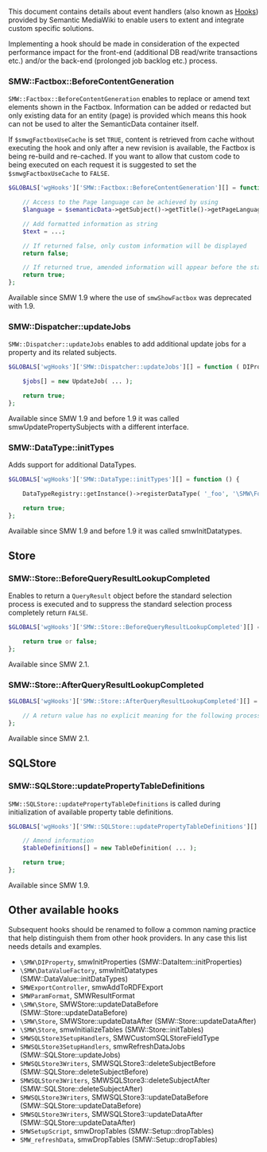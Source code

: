 This document contains details about event handlers (also known as [Hooks][hooks]) provided by Semantic MediaWiki to enable users to extent and integrate custom specific solutions.

Implementing a hook should be made in consideration of the expected performance impact for the front-end (additional DB read/write transactions etc.) and/or the back-end (prolonged job backlog etc.) process.

### SMW::Factbox::BeforeContentGeneration
`SMW::Factbox::BeforeContentGeneration` enables to replace or amend text elements shown in the Factbox. Information can be added or redacted but only existing data for an entity (page) is provided which means this hook can not be used to alter the SemanticData container itself.

If `$smwgFactboxUseCache` is set `TRUE`, content is retrieved from cache without executing the hook and only after a new revision is available, the Factbox is being re-build and re-cached. If you want to allow that custom code to being executed on each request it is suggested to set the `$smwgFactboxUseCache` to `FALSE`.

```php
$GLOBALS['wgHooks']['SMW::Factbox::BeforeContentGeneration'][] = function ( &$text, SemanticData $semanticData ) {

	// Access to the Page language can be achieved by using
	$language = $semanticData->getSubject()->getTitle()->getPageLanguage()

	// Add formatted information as string
	$text = ...;

	// If returned false, only custom information will be displayed
	return false;

	// If returned true, amended information will appear before the standard Factbox
	return true;
};
```
Available since SMW 1.9 where the use of `smwShowFactbox` was deprecated with 1.9.

### SMW::Dispatcher::updateJobs
`SMW::Dispatcher::updateJobs` enables to add additional update jobs for a property and its related subjects.

```php
$GLOBALS['wgHooks']['SMW::Dispatcher::updateJobs'][] = function ( DIProperty $property, &$jobs ) {

	$jobs[] = new UpdateJob( ... );

	return true;
};
```
Available since SMW 1.9 and before 1.9 it was called smwUpdatePropertySubjects with a different interface.

### SMW::DataType::initTypes
Adds support for additional DataTypes.

```php
$GLOBALS['wgHooks']['SMW::DataType::initTypes'][] = function () {

	DataTypeRegistry::getInstance()->registerDataType( '_foo', '\SMW\FooValue', \SMW\DataItem::TYPE_GEO );

	return true;
};
```
Available since SMW 1.9 and before 1.9 it was called smwInitDatatypes.

## Store

### SMW::Store::BeforeQueryResultLookupCompleted

Enables to return a `QueryResult` object before the standard selection process is executed and to suppress the standard selection process completely return `FALSE`.

```php
$GLOBALS['wgHooks']['SMW::Store::BeforeQueryResultLookupCompleted'][] = function ( Store $store, Query $query, QueryResult &$result ) {

	return true or false;
};
```
Available since SMW 2.1.

### SMW::Store::AfterQueryResultLookupCompleted

```php
$GLOBALS['wgHooks']['SMW::Store::AfterQueryResultLookupCompleted'][] = function ( Store $store, QueryResult &$result ) {

	// A return value has no explicit meaning for the following processing
};
```
Available since SMW 2.1.

## SQLStore

### SMW::SQLStore::updatePropertyTableDefinitions
`SMW::SQLStore::updatePropertyTableDefinitions` is called during initialization of available property table definitions.

```php
$GLOBALS['wgHooks']['SMW::SQLStore::updatePropertyTableDefinitions'][] = function ( TableDefinition &$tableDefinitions ) {

	// Amend information
	$tableDefinitions[] = new TableDefinition( ... );

	return true;
};
```
Available since SMW 1.9.

## Other available hooks

Subsequent hooks should be renamed to follow a common naming practice that help distinguish them from other hook providers. In any case this list needs details and examples.

* `\SMW\DIProperty`, smwInitProperties (SMW::DataItem::initProperties)
* `\SMW\DataValueFactory`, smwInitDatatypes (SMW::DataValue::initDataTypes)
* `SMWExportController`, smwAddToRDFExport
* `SMWParamFormat`, SMWResultFormat
* `\SMW\Store`, SMWStore::updateDataBefore (SMW::Store::updateDataBefore)
* `\SMW\Store`, SMWStore::updateDataAfter (SMW::Store::updateDataAfter)
* `\SMW\Store`, smwInitializeTables (SMW::Store::initTables)
* `SMWSQLStore3SetupHandlers`, SMWCustomSQLStoreFieldType
* `SMWSQLStore3SetupHandlers`, smwRefreshDataJobs (SMW::SQLStore::updateJobs)
* `SMWSQLStore3Writers`, SMWSQLStore3::deleteSubjectBefore (SMW::SQLStore::deleteSubjectBefore)
* `SMWSQLStore3Writers`, SMWSQLStore3::deleteSubjectAfter (SMW::SQLStore::deleteSubjectAfter)
* `SMWSQLStore3Writers`, SMWSQLStore3::updateDataBefore (SMW::SQLStore::updateDataBefore)
* `SMWSQLStore3Writers`, SMWSQLStore3::updateDataAfter (SMW::SQLStore::updateDataAfter)
* `SMWSetupScript`, smwDropTables (SMW::Setup::dropTables)
* `SMW_refreshData`, smwDropTables (SMW::Setup::dropTables)

[hooks]: https://www.mediawiki.org/wiki/Hooks "Manual:Hooks"
